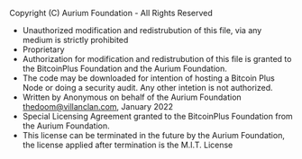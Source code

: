 Copyright (C) Aurium Foundation - All Rights Reserved
 * Unauthorized modification and redistrubution of this file, via any medium is strictly prohibited
 * Proprietary 
 * Authorization for modification and redistrubution of this file is granted to the BitcoinPlus Foundation and the Aurium Foundation.
 * The code may be downloaded for intention of hosting a Bitcoin Plus Node or doing a security audit. Any other intetion is not authorized.
 * Written by Anonymous on behalf of the Aurium Foundation <thedoom@villanclan.com>, January 2022
 * Special Licensing Agreement granted to the BitcoinPlus Foundation from the Aurium Foundation.
 * This license can be terminated in the future by the Aurium Foundation, the license applied after termination is the M.I.T. License
